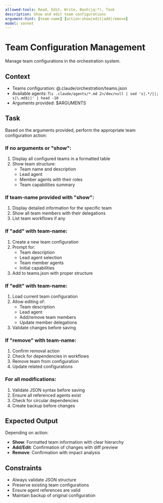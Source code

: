 ```yaml
---
allowed-tools: Read, Edit, Write, Bash(jq:*), Task
description: Show and edit team configurations
argument-hint: [team-name] [action:show|edit|add|remove]
model: sonnet
---
```


# Team Configuration Management

Manage team configurations in the orchestration system.

## Context
- Teams configuration: @.claude/orchestration/teams.json
- Available agents: !`ls .claude/agents/*.md 2>/dev/null | sed 's|.*/||; s|\.md$||' | head -10`
- Arguments provided: $ARGUMENTS

## Task

Based on the arguments provided, perform the appropriate team configuration action:

### If no arguments or "show":
1. Display all configured teams in a formatted table
2. Show team structure:
   - Team name and description
   - Lead agent
   - Member agents with their roles
   - Team capabilities summary

### If team-name provided with "show":
1. Display detailed information for the specific team
2. Show all team members with their delegations
3. List team workflows if any

### If "add" with team-name:
1. Create a new team configuration
2. Prompt for:
   - Team description
   - Lead agent selection
   - Team member agents
   - Initial capabilities
3. Add to teams.json with proper structure

### If "edit" with team-name:
1. Load current team configuration
2. Allow editing of:
   - Team description
   - Lead agent
   - Add/remove team members
   - Update member delegations
3. Validate changes before saving

### If "remove" with team-name:
1. Confirm removal action
2. Check for dependencies in workflows
3. Remove team from configuration
4. Update related configurations

### For all modifications:
1. Validate JSON syntax before saving
2. Ensure all referenced agents exist
3. Check for circular dependencies
4. Create backup before changes

## Expected Output

Depending on action:
- **Show**: Formatted team information with clear hierarchy
- **Add/Edit**: Confirmation of changes with diff preview
- **Remove**: Confirmation with impact analysis

## Constraints
- Always validate JSON structure
- Preserve existing team configurations
- Ensure agent references are valid
- Maintain backup of original configuration